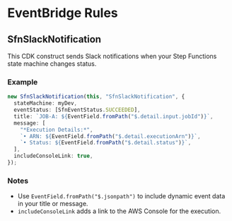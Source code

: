 # EventBridge Rules

## SfnSlackNotification

This CDK construct sends Slack notifications when your Step Functions state machine changes status.

### Example

```typescript
new SfnSlackNotification(this, "SfnSlackNotification", {
  stateMachine: myDev,
  eventStatus: [SfnEventStatus.SUCCEEDED],
  title: `JOB-A: ${EventField.fromPath("$.detail.input.jobId")}`,
  message: [
    "*Execution Details:*",
    `• ARN: ${EventField.fromPath("$.detail.executionArn")}`,
    `• Status: ${EventField.fromPath("$.detail.status")}`,
  ],
  includeConsoleLink: true,
});
```

### Notes

- Use `EventField.fromPath("$.jsonpath")` to include dynamic event data in your title or message.
- `includeConsoleLink` adds a link to the AWS Console for the execution.

